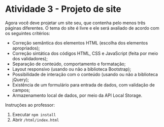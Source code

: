 # Atividade 3 - Projeto de site

Agora você deve projetar um site seu, que contenha pelo menos três páginas diferentes. O tema do site é livre e ele será avaliado de acordo com os seguintes critérios:

- Correção semântica dos elementos HTML (escolha dos elementos apropriados);
- Correção sintática dos códigos HTML, CSS e JavaScript (feita por meio dos validadores);
- Separação de conteúdo, comportamento e formatação;
- Layout responsivo (usando ou não a biblioteca Bootstrap);
- Possibilidade de interação com o conteúdo (usando ou não a biblioteca jQuery);
- Existência de um formulário para entrada de dados, com validação de campos;
- Armazenamento local de dados, por meio da API Local Storage.

Instruções ao professor:
1. Executar `npm install`
2. Abrir `/html/index.html`
